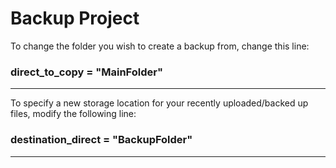 # Backup Project

To change the folder you wish to create a backup from, change this line: 

### **direct_to_copy = "MainFolder"**

----
To specify a new storage location for your recently uploaded/backed up files, modify the following line:

### destination_direct = "BackupFolder"

----